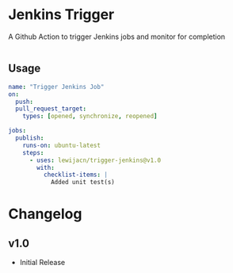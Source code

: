 # Jenkins Trigger

A Github Action to trigger Jenkins jobs and monitor for completion

```yaml
```

## Usage

```yml
name: "Trigger Jenkins Job"
on:
  push:
  pull_request_target:
    types: [opened, synchronize, reopened]

jobs:
  publish:
    runs-on: ubuntu-latest
    steps:
      - uses: lewijacn/trigger-jenkins@v1.0
        with:
          checklist-items: |
            Added unit test(s)
```

# Changelog

## v1.0
- Initial Release
